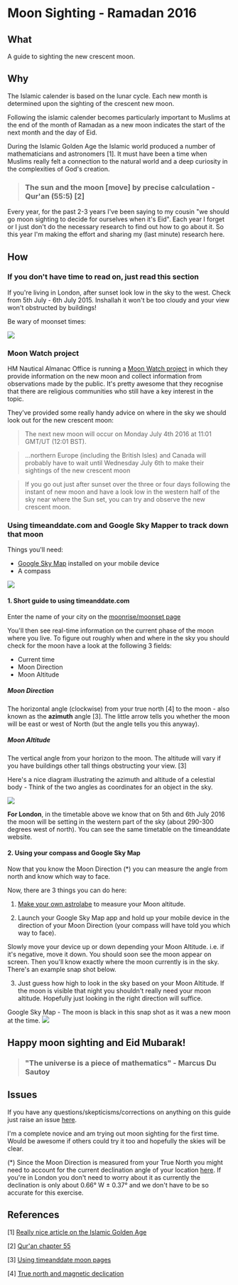 # Moon Sighting - Ramadan 2016

## What

A guide to sighting the new crescent moon.

## Why

The Islamic calender is based on the lunar cycle. Each new month is determined upon the sighting of the crescent new moon.

Following the islamic calender becomes particularly important to Muslims at the end of the month of Ramadan as a new moon indicates the start of the next month and the day of Eid.

During the Islamic Golden Age the Islamic world produced a number of mathematicians and astronomers [1]. It must have been a time when Muslims really felt a connection to the natural world and a deep curiosity in the complexities of God's creation.

> ### The sun and the moon [move] by precise calculation - Qur'an (55:5) [2]

Every year, for the past 2-3 years I've been saying to my cousin "we should go moon sighting to decide for ourselves when it's Eid". Each year I forget or I just don't do the necessary research to find out how to go about it. So this year I'm making the effort and sharing my (last minute) research here.


## How
### If you don't have time to read on, just read this section

If you're living in London, after sunset look low in the sky to the west. Check from 5th July - 6th July 2015. Inshallah it won't be too cloudy and your view won't obstructed by buildings!

Be wary of moonset times:

![](img/moonrise_set.png)

### Moon Watch project

HM Nautical Almanac Office is running a [Moon Watch project](http://astro.ukho.gov.uk/moonwatch/index.html) in which they provide information on the new moon and collect information from observations made by the public. It's pretty awesome that they recognise that there are religious communities who still have a key interest in the topic.

They've provided some really handy advice on where in the sky we should look out for the new crescent moon:

> The next new moon will occur on Monday July 4th 2016 at 11:01 GMT/UT (12:01 BST).

> ...northern Europe (including the British Isles) and Canada will probably have to wait until Wednesday July 6th to make their sightings of the new crescent moon

> If you go out just after sunset over the three or four days following the instant of new moon and have a look low in the western half of the sky near where the Sun set, you can try and observe the new crescent moon.

### Using timeanddate.com and Google Sky Mapper to track down that moon

Things you'll need:
- [Google Sky Map](https://play.google.com/store/apps/details?id=com.google.android.stardroid&hl=en) installed on your mobile device
- A compass

![](img/Live_moon.png)

#### 1. Short guide to using timeanddate.com

Enter the name of your city on the [moonrise/moonset page](http://www.timeanddate.com/moon/uk)

You'll then see real-time information on the current phase of the moon where you live. To figure out roughly when  and where in the sky you should check for the moon have a look at the following 3 fields:

- Current time
- Moon Direction
- Moon Altitude

##### Moon Direction

The horizontal angle (clockwise) from your true north [4] to the moon - also known as the **azimuth** angle [3]. The little arrow tells you whether the moon will be east or west of North (but the angle tells you this anyway).

##### Moon Altitude

The vertical angle from your horizon to the moon. The altitude will vary if you have buildings other tall things obstructing your view. [3]

Here's a nice diagram illustrating the azimuth and altitude of a celestial body - Think of the two angles as coordinates for an object in the sky.

![](http://eco.mtk.nao.ac.jp/koyomi/faq/image/altaz_en.gif)

**For London**, in the timetable above we know that on 5th and 6th July 2016 the moon will be setting in the western part of the sky (about 290-300 degrees west of north). You can see the same timetable on the timeanddate website.

#### 2. Using your compass and Google Sky Map

Now that you know the Moon Direction (*) you can measure the angle from north and know which way to face.

Now, there are 3 things you can do here:

1. [Make your own astrolabe](http://cse.ssl.berkeley.edu/AtHomeAstronomy/activity_07.html) to measure your Moon altitude.

2. Launch your Google Sky Map app and hold up your mobile device in the direction of your Moon Direction (your compass will have told you which way to face).

  Slowly move your device up or down depending your Moon Altitude. i.e. if it's negative, move it down. You should soon see the moon appear on screen. Then you'll know exactly where the moon currently is in the sky. There's an example snap shot below.

3. Just guess how high to look in the sky based on your Moon Altitude. If the moon is visible that night you shouldn't really need your moon altitude. Hopefully just looking in the right direction will suffice.

Google Sky Map - The moon is black in this snap shot as it was a new moon at the time.
![](img/sky_map.png)

## Happy moon sighting and Eid Mubarak!


> ### "The universe is a piece of mathematics" - Marcus Du Sautoy

## Issues

If you have any questions/skepticisms/corrections on anything on this guide just raise an issue [here](https://github.com/tas12/moon-sighting/issues).

I'm a complete novice and am trying out moon sighting for the first time. Would be awesome if others could try it too and hopefully the skies will be clear.


(*) Since the Moon Direction is measured from your True North you might need to account for the current declination angle of your location [here](http://www.ngdc.noaa.gov/geomag-web/#declination). If you're in London you don't need to worry about it as currently the declination is only about 0.66° W  ± 0.37° and we don't have to be so accurate for this exercise.

## References

[1] [Really nice article on the Islamic Golden Age](http://www.electrummagazine.com/2012/11/muslim-astronomers-in-the-islamic-golden-age/)

[2] [Qur'an chapter 55](http://quran.com/55)


[3] [Using timeanddate moon pages](http://www.timeanddate.com/astronomy/moon/about-moon-calculator.html)

[4] [True north and magnetic declication](http://www.offroadtrailgeek.net/how_a_compass_works.html)

